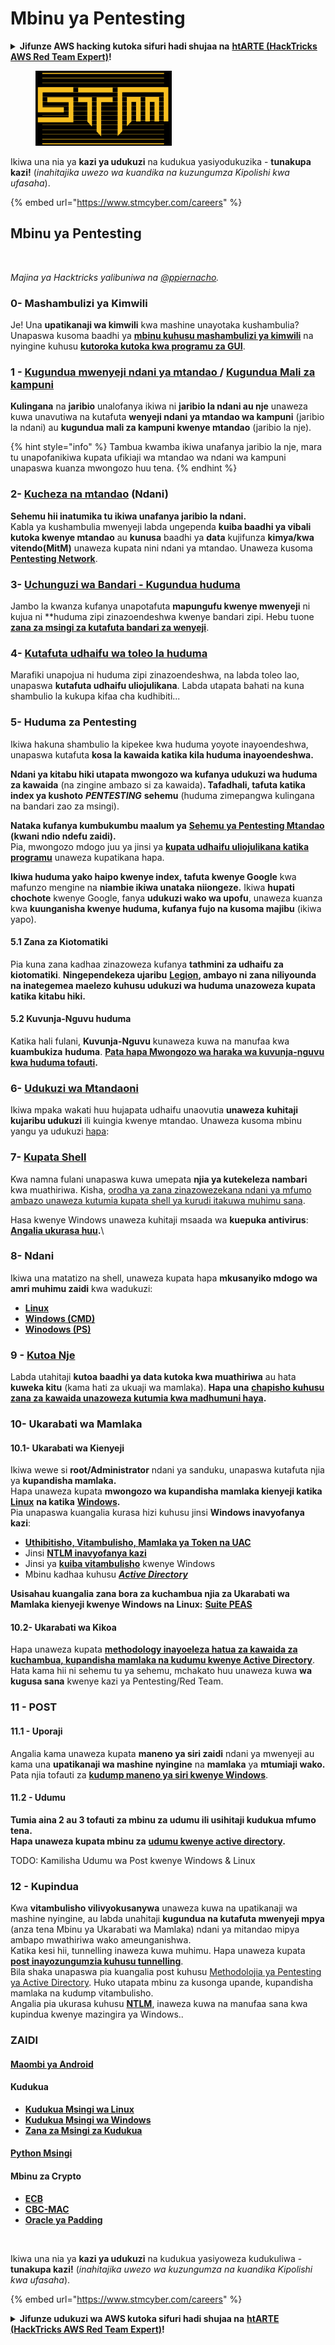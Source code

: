 # Mbinu ya Pentesting

<details>

<summary><strong>Jifunze AWS hacking kutoka sifuri hadi shujaa na</strong> <a href="https://training.hacktricks.xyz/courses/arte"><strong>htARTE (HackTricks AWS Red Team Expert)</strong></a><strong>!</strong></summary>

Njia nyingine za kusaidia HackTricks:

* Ikiwa unataka kuona **kampuni yako ikionekana kwenye HackTricks** au **kupakua HackTricks kwa PDF** Angalia [**MIPANGO YA KUJIUNGA**](https://github.com/sponsors/carlospolop)!
* Pata [**swag rasmi ya PEASS & HackTricks**](https://peass.creator-spring.com)
* Gundua [**Familia ya PEASS**](https://opensea.io/collection/the-peass-family), mkusanyiko wetu wa [**NFTs**](https://opensea.io/collection/the-peass-family) ya kipekee
* **Jiunge na** 💬 [**Kikundi cha Discord**](https://discord.gg/hRep4RUj7f) au [**kikundi cha telegram**](https://t.me/peass) au **tufuate** kwenye **Twitter** 🐦 [**@hacktricks\_live**](https://twitter.com/hacktricks\_live)**.**
* **Shiriki mbinu zako za udukuzi kwa kuwasilisha PRs kwa** [**HackTricks**](https://github.com/carlospolop/hacktricks) na [**HackTricks Cloud**](https://github.com/carlospolop/hacktricks-cloud) repos za github.

</details>

<figure><img src="../.gitbook/assets/image (1) (1) (1) (1) (1) (1) (1) (1) (1) (1) (1) (1) (1) (1) (1) (1) (1) (1) (1) (1) (1) (1).png" alt=""><figcaption></figcaption></figure>

Ikiwa una nia ya **kazi ya udukuzi** na kudukua yasiyodukuzika - **tunakupa kazi!** (_inahitajika uwezo wa kuandika na kuzungumza Kipolishi kwa ufasaha_).

{% embed url="https://www.stmcyber.com/careers" %}

## Mbinu ya Pentesting

<figure><img src="../.gitbook/assets/HACKTRICKS-logo.svg" alt=""><figcaption></figcaption></figure>

_Majina ya Hacktricks yalibuniwa na_ [_@ppiernacho_](https://www.instagram.com/ppieranacho/)_._

### 0- Mashambulizi ya Kimwili

Je! Una **upatikanaji wa kimwili** kwa mashine unayotaka kushambulia? Unapaswa kusoma baadhi ya [**mbinu kuhusu mashambulizi ya kimwili**](../physical-attacks/physical-attacks.md) na nyingine kuhusu [**kutoroka kutoka kwa programu za GUI**](../physical-attacks/escaping-from-gui-applications/).

### 1 - [Kugundua mwenyeji ndani ya mtandao ](pentesting-network/#discovering-hosts)/ [Kugundua Mali za kampuni](external-recon-methodology/)

**Kulingana** na **jaribio** unalofanya ikiwa ni **jaribio la ndani au nje** unaweza kuwa unavutiwa na kutafuta **wenyeji ndani ya mtandao wa kampuni** (jaribio la ndani) au **kugundua mali za kampuni kwenye mtandao** (jaribio la nje).

{% hint style="info" %}
Tambua kwamba ikiwa unafanya jaribio la nje, mara tu unapofanikiwa kupata ufikiaji wa mtandao wa ndani wa kampuni unapaswa kuanza mwongozo huu tena.
{% endhint %}

### **2-** [**Kucheza na mtandao**](pentesting-network/) **(Ndani)**

**Sehemu hii inatumika tu ikiwa unafanya jaribio la ndani.**\
Kabla ya kushambulia mwenyeji labda ungependa **kuiba baadhi ya vibali** **kutoka kwenye mtandao** au **kunusa** baadhi ya **data** kujifunza **kimya/kwa vitendo(MitM)** unaweza kupata nini ndani ya mtandao. Unaweza kusoma [**Pentesting Network**](pentesting-network/#sniffing).

### 3- [Uchunguzi wa Bandari - Kugundua huduma](pentesting-network/#scanning-hosts)

Jambo la kwanza kufanya unapotafuta **mapungufu kwenye mwenyeji** ni kujua ni **huduma zipi zinazoendeshwa kwenye bandari zipi. Hebu tuone [**zana za msingi za kutafuta bandari za wenyeji**](pentesting-network/#scanning-hosts).

### **4-** [Kutafuta udhaifu wa toleo la huduma](search-exploits.md)

Marafiki unapojua ni huduma zipi zinazoendeshwa, na labda toleo lao, unapaswa **kutafuta udhaifu uliojulikana**. Labda utapata bahati na kuna shambulio la kukupa kifaa cha kudhibiti...

### **5-** Huduma za Pentesting

Ikiwa hakuna shambulio la kipekee kwa huduma yoyote inayoendeshwa, unapaswa kutafuta **kosa la kawaida katika kila huduma inayoendeshwa.**

**Ndani ya kitabu hiki utapata mwongozo wa kufanya udukuzi wa huduma za kawaida** (na zingine ambazo si za kawaida)**. Tafadhali, tafuta katika index ya kushoto** _**PENTESTING**_ **sehemu** (huduma zimepangwa kulingana na bandari zao za msingi).

**Nataka kufanya kumbukumbu maalum ya** [**Sehemu ya Pentesting Mtandao**](../network-services-pentesting/pentesting-web/) **(kwani ndio ndefu zaidi).**\
Pia, mwongozo mdogo juu ya jinsi ya [**kupata udhaifu uliojulikana katika programu**](search-exploits.md) unaweza kupatikana hapa.

**Ikiwa huduma yako haipo kwenye index, tafuta kwenye Google** kwa mafunzo mengine na **niambie ikiwa unataka niiongeze.** Ikiwa **hupati chochote** kwenye Google, fanya **udukuzi wako wa upofu**, unaweza kuanza kwa **kuunganisha kwenye huduma, kufanya fujo na kusoma majibu** (ikiwa yapo).

#### 5.1 Zana za Kiotomatiki

Pia kuna zana kadhaa zinazoweza kufanya **tathmini za udhaifu za kiotomatiki**. **Ningependekeza ujaribu** [**Legion**](https://github.com/carlospolop/legion)**, ambayo ni zana niliyounda na inategemea maelezo kuhusu udukuzi wa huduma unazoweza kupata katika kitabu hiki.**

#### **5.2 Kuvunja-Nguvu huduma**

Katika hali fulani, **Kuvunja-Nguvu** kunaweza kuwa na manufaa kwa **kuambukiza** **huduma**. [**Pata hapa Mwongozo wa haraka wa kuvunja-nguvu kwa huduma tofauti**](brute-force.md)**.**

### 6- [Udukuzi wa Mtandaoni](phishing-methodology/)

Ikiwa mpaka wakati huu hujapata udhaifu unaovutia **unaweza kuhitaji kujaribu udukuzi** ili kuingia kwenye mtandao. Unaweza kusoma mbinu yangu ya udukuzi [hapa](phishing-methodology/):

### **7-** [**Kupata Shell**](shells/)

Kwa namna fulani unapaswa kuwa umepata **njia ya kutekeleza nambari** kwa muathiriwa. Kisha, [orodha ya zana zinazowezekana ndani ya mfumo ambazo unaweza kutumia kupata shell ya kurudi itakuwa muhimu sana](shells/).

Hasa kwenye Windows unaweza kuhitaji msaada wa **kuepuka antivirus**: [**Angalia ukurasa huu**](../windows-hardening/av-bypass.md)**.**\\

### 8- Ndani

Ikiwa una matatizo na shell, unaweza kupata hapa **mkusanyiko mdogo wa amri muhimu zaidi** kwa wadukuzi:

* [**Linux**](../linux-hardening/useful-linux-commands/)
* [**Windows (CMD)**](../windows-hardening/basic-cmd-for-pentesters.md)
* [**Winodows (PS)**](../windows-hardening/basic-powershell-for-pentesters/)

### **9 -** [**Kutoa Nje**](exfiltration.md)

Labda utahitaji **kutoa baadhi ya data kutoka kwa muathiriwa** au hata **kuweka kitu** (kama hati za ukuaji wa mamlaka). **Hapa una** [**chapisho kuhusu zana za kawaida unazoweza kutumia kwa madhumuni haya**](exfiltration.md)**.**
### **10- Ukarabati wa Mamlaka**

#### **10.1- Ukarabati wa Kienyeji**

Ikiwa wewe si **root/Administrator** ndani ya sanduku, unapaswa kutafuta njia ya **kupandisha mamlaka.**\
Hapa unaweza kupata **mwongozo wa kupandisha mamlaka kienyeji katika** [**Linux**](../linux-hardening/privilege-escalation/) **na katika** [**Windows**](../windows-hardening/windows-local-privilege-escalation/)**.**\
Pia unapaswa kuangalia kurasa hizi kuhusu jinsi **Windows inavyofanya kazi**:

* [**Uthibitisho, Vitambulisho, Mamlaka ya Token na UAC**](../windows-hardening/authentication-credentials-uac-and-efs.md)
* Jinsi [**NTLM inavyofanya kazi**](../windows-hardening/ntlm/)
* Jinsi ya [**kuiba vitambulisho**](broken-reference/) kwenye Windows
* Mbinu kadhaa kuhusu [_**Active Directory**_](../windows-hardening/active-directory-methodology/)

**Usisahau kuangalia zana bora za kuchambua njia za Ukarabati wa Mamlaka kienyeji kwenye Windows na Linux:** [**Suite PEAS**](https://github.com/carlospolop/privilege-escalation-awesome-scripts-suite)

#### **10.2- Ukarabati wa Kikoa**

Hapa unaweza kupata [**methodology inayoeleza hatua za kawaida za kuchambua, kupandisha mamlaka na kudumu kwenye Active Directory**](../windows-hardening/active-directory-methodology/). Hata kama hii ni sehemu tu ya sehemu, mchakato huu unaweza kuwa **wa kugusa sana** kwenye kazi ya Pentesting/Red Team.

### 11 - POST

#### **11**.1 - Uporaji

Angalia kama unaweza kupata **maneno ya siri zaidi** ndani ya mwenyeji au kama una **upatikanaji wa mashine nyingine** na **mamlaka** ya **mtumiaji wako.**\
Pata njia tofauti za [**kudump maneno ya siri kwenye Windows**](broken-reference/).

#### 11.2 - Udumu

**Tumia aina 2 au 3 tofauti za mbinu za udumu ili usihitaji kudukua mfumo tena.**\
**Hapa unaweza kupata mbinu za** [**udumu kwenye active directory**](../windows-hardening/active-directory-methodology/#persistence)**.**

TODO: Kamilisha Udumu wa Post kwenye Windows & Linux

### 12 - Kupindua

Kwa **vitambulisho vilivyokusanywa** unaweza kuwa na upatikanaji wa mashine nyingine, au labda unahitaji **kugundua na kutafuta mwenyeji mpya** (anza tena Mbinu ya Ukarabati wa Mamlaka) ndani ya mitandao mipya ambapo mwathiriwa wako ameunganishwa.\
Katika kesi hii, tunnelling inaweza kuwa muhimu. Hapa unaweza kupata [**post inayozungumzia kuhusu tunnelling**](tunneling-and-port-forwarding.md).\
Bila shaka unapaswa pia kuangalia post kuhusu [Methodolojia ya Pentesting ya Active Directory](../windows-hardening/active-directory-methodology/). Huko utapata mbinu za kusonga upande, kupandisha mamlaka na kudump vitambulisho.\
Angalia pia ukurasa kuhusu [**NTLM**](../windows-hardening/ntlm/), inaweza kuwa na manufaa sana kwa kupindua kwenye mazingira ya Windows..

### ZAIDI

#### [Maombi ya Android](../mobile-pentesting/android-app-pentesting/)

#### **Kudukua**

* [**Kudukua Msingi wa Linux**](../exploiting/linux-exploiting-basic-esp/)
* [**Kudukua Msingi wa Windows**](../exploiting/windows-exploiting-basic-guide-oscp-lvl.md)
* [**Zana za Msingi za Kudukua**](../exploiting/tools/)

#### [**Python Msingi**](python/)

#### **Mbinu za Crypto**

* [**ECB**](../cryptography/electronic-code-book-ecb.md)
* [**CBC-MAC**](../cryptography/cipher-block-chaining-cbc-mac-priv.md)
* [**Oracle ya Padding**](../cryptography/padding-oracle-priv.md)

<figure><img src="../.gitbook/assets/image (1) (1) (1) (1) (1) (1) (1) (1) (1) (1) (1) (1) (1) (1) (1) (1) (1) (1) (1) (1) (1) (1) (1).png" alt=""><figcaption></figcaption></figure>

Ikiwa una nia ya **kazi ya udukuzi** na kudukua yasiyoweza kudukuliwa - **tunakupa kazi!** (_inahitajika uwezo wa kuzungumza na kuandika Kipolishi kwa ufasaha_).

{% embed url="https://www.stmcyber.com/careers" %}

<details>

<summary><strong>Jifunze udukuzi wa AWS kutoka sifuri hadi shujaa na</strong> <a href="https://training.hacktricks.xyz/courses/arte"><strong>htARTE (HackTricks AWS Red Team Expert)</strong></a><strong>!</strong></summary>

Njia nyingine za kusaidia HackTricks:

* Ikiwa unataka kuona **kampuni yako ikitangazwa kwenye HackTricks** au **kupakua HackTricks kwa PDF** Angalia [**MIPANGO YA KUJIUNGA**](https://github.com/sponsors/carlospolop)!
* Pata [**bidhaa rasmi za PEASS & HackTricks**](https://peass.creator-spring.com)
* Gundua [**Familia ya PEASS**](https://opensea.io/collection/the-peass-family), mkusanyiko wetu wa [**NFTs**](https://opensea.io/collection/the-peass-family) ya kipekee
* **Jiunge na** 💬 [**Kikundi cha Discord**](https://discord.gg/hRep4RUj7f) au kikundi cha [**telegram**](https://t.me/peass) au **tufuate** kwenye **Twitter** 🐦 [**@hacktricks\_live**](https://twitter.com/hacktricks\_live)**.**
* **Shiriki mbinu zako za udukuzi kwa kuwasilisha PRs kwa** [**HackTricks**](https://github.com/carlospolop/hacktricks) na [**HackTricks Cloud**](https://github.com/carlospolop/hacktricks-cloud) github repos.

</details>
